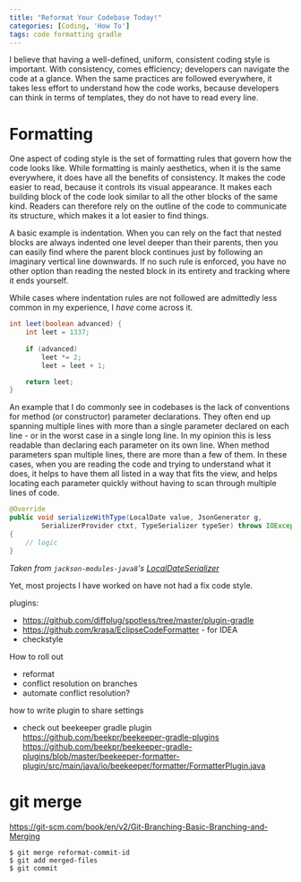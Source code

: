 ```yaml
---
title: "Reformat Your Codebase Today!"
categories: [Coding, 'How To']
tags: code formatting gradle
---
```


I believe that having a well-defined, uniform, consistent coding style is important.
With consistency, comes efficiency; developers can navigate the code at a glance.
When the same practices are followed everywhere, it takes less effort to understand
how the code works, because developers can think in terms of templates,
they do not have to read every line.

<!--more-->

# Formatting

One aspect of coding style is the set of formatting rules that govern how the code
looks like.
While formatting is mainly aesthetics, when it is the same everywhere,
it does have all the benefits of consistency.
It makes the code easier to read, because it controls its visual appearance.
It makes each building block of the code look similar to all the other
blocks of the same kind.
Readers can therefore rely on the outline of the code to communicate its structure,
which makes it a lot easier to find things.

A basic example is indentation.
When you can rely on the fact that nested blocks are always indented one level
deeper than their parents,
then you can easily find where the parent block continues
just by following an imaginary vertical line downwards.
If no such rule is enforced, you have no other option than reading the
nested block in its entirety and tracking where it ends yourself.

While cases where indentation rules are not followed are admittedly less common
in my experience, I _have_ come across it.

```java
int leet(boolean advanced) {
    int leet = 1337;
    
    if (advanced)
        leet *= 2;
        leet = leet + 1;

    return leet;
}
```

An example that I do commonly see in codebases is the lack of conventions
for method (or constructor) parameter declarations.
They often end up spanning multiple lines with more than a single parameter
declared on each line - or in the worst case in a single long line.
In my opinion this is less readable than declaring each parameter on its own line.
When method parameters span multiple lines, there are more than a few of them.
In these cases, when you are reading the code and trying to understand what it does,
it helps to have them all listed in a way that fits the view,
and helps locating each parameter quickly without having to scan through multiple lines of code.

```java
@Override
public void serializeWithType(LocalDate value, JsonGenerator g,
        SerializerProvider ctxt, TypeSerializer typeSer) throws IOException
{
    // logic
}
```

_Taken from `jackson-modules-java8`'s [LocalDateSerializer][lds]_

[lds]: https://github.com/FasterXML/jackson-modules-java8/blob/8167323071ac416052a9cf81b6bc5286a844abd0/datetime/src/main/java/com/fasterxml/jackson/datatype/jsr310/ser/LocalDateSerializer.java#L78

Yet, most projects I have worked on have not had a fix code style.


plugins:
- https://github.com/diffplug/spotless/tree/master/plugin-gradle
- https://github.com/krasa/EclipseCodeFormatter - for IDEA
- checkstyle

How to roll out
- reformat
- conflict resolution on branches
- automate conflict resolution?

how to write plugin to share settings
- check out beekeeper gradle plugin https://github.com/beekpr/beekeeper-gradle-plugins
    https://github.com/beekpr/beekeeper-gradle-plugins/blob/master/beekeeper-formatter-plugin/src/main/java/io/beekeeper/formatter/FormatterPlugin.java

# git merge
https://git-scm.com/book/en/v2/Git-Branching-Basic-Branching-and-Merging

```
$ git merge reformat-commit-id
$ git add merged-files
$ git commit
```
